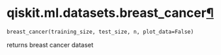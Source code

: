 <span id="qiskit-ml-datasets-breast-cancer" />

# qiskit.ml.datasets.breast\_cancer[¶](#qiskit-ml-datasets-breast-cancer "Permalink to this headline")

<span id="undefined" />

`breast_cancer(training_size, test_size, n, plot_data=False)`

returns breast cancer dataset
